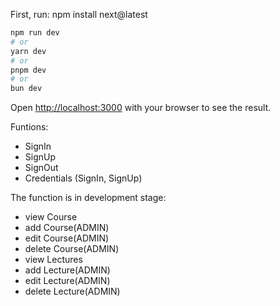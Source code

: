 First, run:
npm install next@latest

```bash
npm run dev
# or
yarn dev
# or
pnpm dev
# or
bun dev
```

Open [http://localhost:3000](http://localhost:3000) with your browser to see the result.

Funtions:
- SignIn
- SignUp
- SignOut
- Credentials (SignIn, SignUp)

The function is in development stage:
- view Course
- add Course(ADMIN)
- edit Course(ADMIN)
- delete Course(ADMIN)
- view Lectures
- add Lecture(ADMIN)
- edit Lecture(ADMIN)
- delete Lecture(ADMIN)